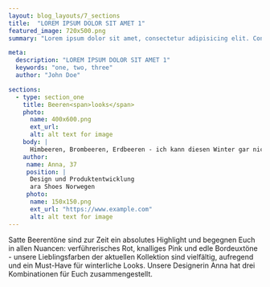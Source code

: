 ```yaml
---
layout: blog_layouts/7_sections
title:  "LOREM IPSUM DOLOR SIT AMET 1"
featured_image: 720x500.png
summary: "Lorem ipsum dolor sit amet, consectetur adipisicing elit. Consequuntur, et!"

meta:
  description: "LOREM IPSUM DOLOR SIT AMET 1"
  keywords: "one, two, three"
  author: "John Doe"

sections:
  - type: section_one
    title: Beeren<span>looks</span>
    photo:
      name: 400x600.png
      ext_url:
      alt: alt text for image
    body: |
      Himbeeren, Brombeeren, Erdbeeren - ich kann diesen Winter gar nicht genug kriegen von den bunten Früchten. Mein Tipp für lässige Looks: Color- Blocking - kombiniert die Farben in allen Facetten und schreckt auch vor wilden Kombinationen nicht zurück!
    author:
     name: Anna, 37
     position: |
      Design und Produktentwicklung
      ara Shoes Norwegen
     photo:
      name: 150x150.png
      ext_url: "https://www.example.com"
      alt: alt text for image
---
```


Satte Beerentöne sind zur Zeit ein absolutes Highlight und begegnen Euch in allen Nuancen: verführerisches Rot, knalliges Pink und edle Bordeuxtöne - unsere Lieblingsfarben der aktuellen Kollektion sind vielfältig, aufregend und ein Must-Have für winterliche Looks. Unsere Designerin Anna hat drei Kombinationen für Euch zusammengestellt.
